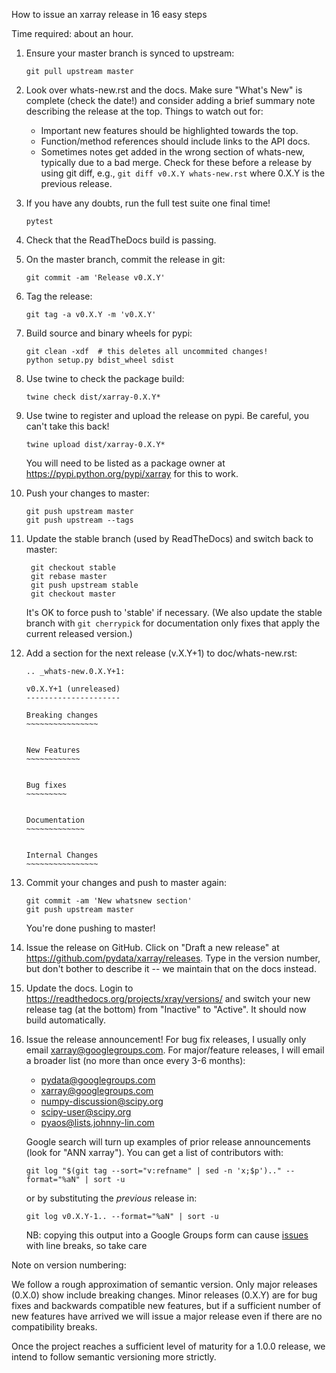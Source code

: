 How to issue an xarray release in 16 easy steps

Time required: about an hour.

 1. Ensure your master branch is synced to upstream:
      ```
      git pull upstream master
      ```
 2. Look over whats-new.rst and the docs. Make sure "What's New" is complete
    (check the date!) and consider adding a brief summary note describing the
    release at the top.
    Things to watch out for:
    - Important new features should be highlighted towards the top.
    - Function/method references should include links to the API docs.
    - Sometimes notes get added in the wrong section of whats-new, typically
      due to a bad merge. Check for these before a release by using git diff,
      e.g., `git diff v0.X.Y whats-new.rst` where 0.X.Y is the previous
      release.
 3. If you have any doubts, run the full test suite one final time!
      ```
      pytest
      ```
 4. Check that the ReadTheDocs build is passing.
 5. On the master branch, commit the release in git:
      ```
      git commit -am 'Release v0.X.Y'
      ```
 6. Tag the release:
      ```
      git tag -a v0.X.Y -m 'v0.X.Y'
      ```
 7. Build source and binary wheels for pypi:
      ```
      git clean -xdf  # this deletes all uncommited changes!
      python setup.py bdist_wheel sdist
      ```
 8. Use twine to check the package build:
      ```
      twine check dist/xarray-0.X.Y*
      ```
 9. Use twine to register and upload the release on pypi. Be careful, you can't
    take this back!
      ```
      twine upload dist/xarray-0.X.Y*
      ```
    You will need to be listed as a package owner at
    https://pypi.python.org/pypi/xarray for this to work.
10. Push your changes to master:
      ```
      git push upstream master
      git push upstream --tags
      ```
11. Update the stable branch (used by ReadTheDocs) and switch back to master:
     ```
      git checkout stable
      git rebase master
      git push upstream stable
      git checkout master
     ```
    It's OK to force push to 'stable' if necessary. (We also update the stable 
    branch with `git cherrypick` for documentation only fixes that apply the 
    current released version.)
12. Add a section for the next release (v.X.Y+1) to doc/whats-new.rst:
     ```
     .. _whats-new.0.X.Y+1:

     v0.X.Y+1 (unreleased)
     ---------------------

     Breaking changes
     ~~~~~~~~~~~~~~~~


     New Features
     ~~~~~~~~~~~~


     Bug fixes
     ~~~~~~~~~


     Documentation
     ~~~~~~~~~~~~~


     Internal Changes
     ~~~~~~~~~~~~~~~~
     ```
13. Commit your changes and push to master again:
      ```
      git commit -am 'New whatsnew section'
      git push upstream master
      ```
    You're done pushing to master!
14. Issue the release on GitHub. Click on "Draft a new release" at
    https://github.com/pydata/xarray/releases. Type in the version number, but
    don't bother to describe it -- we maintain that on the docs instead.
15. Update the docs. Login to https://readthedocs.org/projects/xray/versions/
    and switch your new release tag (at the bottom) from "Inactive" to "Active".
    It should now build automatically.
16. Issue the release announcement! For bug fix releases, I usually only email
    xarray@googlegroups.com. For major/feature releases, I will email a broader
    list (no more than once every 3-6 months):
      - pydata@googlegroups.com
      - xarray@googlegroups.com
      - numpy-discussion@scipy.org
      - scipy-user@scipy.org
      - pyaos@lists.johnny-lin.com

    Google search will turn up examples of prior release announcements (look for
    "ANN xarray").
    You can get a list of contributors with:
    ```
    git log "$(git tag --sort="v:refname" | sed -n 'x;$p').." --format="%aN" | sort -u
    ```
    or by substituting the _previous_ release in:
    ```
    git log v0.X.Y-1.. --format="%aN" | sort -u
    ```
    NB: copying this output into a Google Groups form can cause 
    [issues](https://groups.google.com/forum/#!topic/xarray/hK158wAviPs) with line breaks, so take care

Note on version numbering:

We follow a rough approximation of semantic version. Only major releases (0.X.0)
show include breaking changes. Minor releases (0.X.Y) are for bug fixes and
backwards compatible new features, but if a sufficient number of new features
have arrived we will issue a major release even if there are no compatibility
breaks.

Once the project reaches a sufficient level of maturity for a 1.0.0 release, we
intend to follow semantic versioning more strictly.
